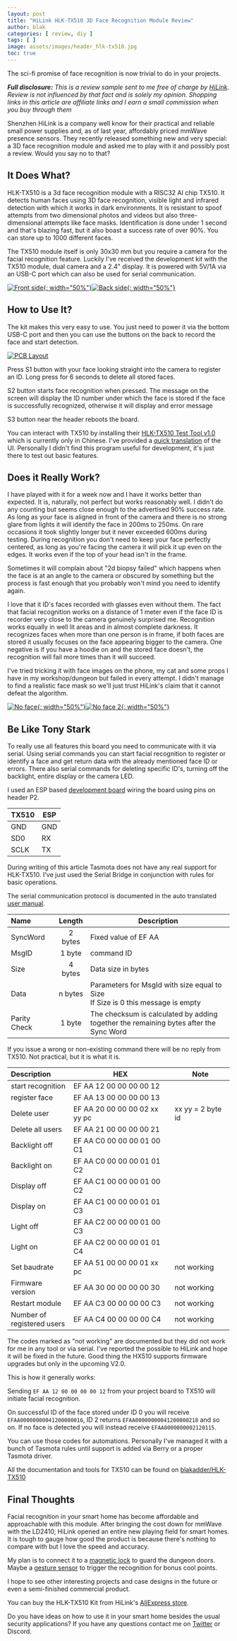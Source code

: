 ```yaml
---
layout: post
title: "HiLink HLK-TX510 3D Face Recognition Module Review"
author: blak
categories: [ review, diy ]
tags: [ ]
image: assets/images/header_hlk-tx510.jpg
toc: true
---
```


The sci-fi promise of face recognition is now trivial to do in your projects.

_**Full disclosure:** This is a review sample sent to me free of charge by [HiLink](https://www.aliexpress.com/item/1005005009220534.html?aff_fcid=49f91d0e9f0b418189f22f2bea854f92-1673200348617-01073-_DESzOJV&tt=CPS_NORMAL&aff_fsk=_DESzOJV&aff_platform=shareComponent-detail&sk=_DESzOJV&aff_trace_key=49f91d0e9f0b418189f22f2bea854f92-1673200348617-01073-_DESzOJV&terminal_id=3f8c776975fd455ba956809c02d71a91&afSmartRedirect=y). Review is not influenced by that fact and is solely my opinion. Shopping links in this article are affiliate links and I earn a small commission when you buy through them_

Shenzhen HiLink is a company well know for their practical and reliable small power supplies and, as of last year, affordably priced mmWave presence sensors. They recently released something new and very special: a 3D face recognition module and asked me to play with it and possibly post a review. Would you say no to that? 

## It Does What?

HLK-TX510 is a 3d face recognition module with a RISC32 AI chip TX510. It detects human faces using 3D face recognition, visible light and infrared detection with which it works in dark environments. It is resistant to spoof attempts from two dimensional photos and videos but also three-dimensional attempts like face masks. Identification is done under 1 second and that's blazing fast, but it also boast a success rate of over 90%. You can store up to 1000 different faces.

The TX510 module itself is only 30x30 mm but you require a camera for the facial recognition feature. Luckily I've received the development kit with the TX510 module, dual camera and a 2.4" display. It is powered with 5V/1A via an USB-C port which can also be used for serial communication.

[![Front side](/assets/images/hlk-tx510/front.jpg){: width="50%"}](/assets/images/hlk-tx510/front.jpg)[![Back side](/assets/images/hlk-tx510/back.jpg){: width="50%"}](/assets/images/hlk-tx510/back.jpg)

## How to Use It?

The kit makes this very easy to use. You just need to power it via the bottom USB-C port and then you can use the buttons on the back to record the face and start detection.

[![PCB Layout](/assets/images/hlk-tx510/layout.jpg)](/assets/images/hlk-tx510/layout.jpg)

Press S1 button with your face looking straight into the camera to register an ID. Long press for 6 seconds to delete all stored faces.

S2 button starts face recognition when pressed. The message on the screen will display the ID number under which the face is stored if the face is successfully recognized, otherwise it will display and error message

S3 button near the header reboots the board.

You can interact with TX510 by installing their [HLK-TX510 Test Tool v1.0](https://github.com/blakadder/HLK-TX510/blob/main/HLK-TX510_Test_Tool_V1.0.zip) which is currently only in Chinese. I've provided a [quick translation](https://raw.githubusercontent.com/blakadder/HLK-TX510/main/testtool.translated.jpg) of the UI. Personally I didn't find this program useful for development, it's just there to test out basic features.

## Does it Really Work?

I have played with it for a week now and I have it works better than expected. It is, naturally, not perfect but works reasonably well. I didn't do any counting but seems close enough to the advertised 90% success rate. As long as your face is aligned in front of the camera and there is no strong glare from lights it will identify the face in 200ms to 250ms. On rare occasions it took slightly longer but it never exceeded 600ms during testing. During recognition you don't need to keep your face perfectly centered, as long as you're facing the camera it will pick it up even on the edges. It works even if the top of your head isn't in the frame. 

Sometimes it will complain about "2d biopsy failed" which happens when the face is at an angle to the camera or obscured by something but the process is fast enough that you probably won't mind you need to identify again.

I love that it ID's faces recorded with glasses even without them. The fact that facial recognition works on a distance of 1 meter even if the face ID is recorder very close to the camera genuinely surprised me. Recognition works equally in well lit areas and in almost complete darkness. It recognizes faces when more than one person is in frame, if both faces are stored it usually focuses on the face appearing bigger to the camera. One negative is if you have a hoodie on and the stored face doesn't, the recognition will fail more times than it will succeed.

I've tried tricking it with face images on the phone, my cat and some props I have in my workshop/dungeon but failed in every attempt. I didn't manage to find a realistic face mask so we'll just trust HiLink's claim that it cannot defeat the algorithm.

[![No face](/assets/images/hlk-tx510/noface1.jpg){: width="50%"}](/assets/images/hlk-tx510/noface1.jpg)[![No face 2](/assets/images/hlk-tx510/noface2.jpg){: width="50%"}](/assets/images/hlk-tx510/noface2.jpg)
 
## Be Like Tony Stark

To really use all features this board you need to communicate with it via serial. Using serial commands you can start facial recognition to register or identify a face and get return data with the already mentioned face ID or errors. There also serial commands for deleting specific ID's, turning off the backlight, entire display or the camera LED.

I  used an ESP based [development board](https://templates.blakadder.com/diy#development-board) wiring the board using pins on header P2.

| TX510 | ESP |
| --- | --- |
| GND | GND |  
| SD0 | RX |
| SCLK| TX |

During writing of this article Tasmota does not have any real support for HLK-TX510. I've just used the Serial Bridge in conjunction with rules for basic operations.

The serial communication protocol is documented in the auto translated [user manual](https://github.com/blakadder/HLK-TX510/blob/main/HLK-TX510_User%20Manual_V1.0.pdf).

| Name | Length    | Description |
| :--- | :-------: | --- |
| SyncWord | 2 bytes | Fixed value of EF AA
| MsgID | 1 byte | command ID
| Size | 4 bytes | Data size in bytes
| Data | n bytes | Parameters for MsgId with size equal to Size<br>If Size is 0 this message is empty
| Parity Check | 1 byte | The checksum is calculated by adding<br>together the remaining bytes after the Sync Word

If you issue a wrong or non-existing command there will be no reply from TX510. Not practical, but it is what it is.

Description | HEX | Note
:--- | ------------------------------- | ---
start recognition | EF AA 12 00 00 00 00 12
register face | EF AA 13 00 00 00 00 13
Delete user | EF AA 20 00 00 00 02 xx yy pc | xx yy = 2 byte id
Delete all users | EF AA 21 00 00 00 00 21
Backlight off | EF AA C0 00 00 00 01 00 C1
Backlight on  | EF AA C0 00 00 00 01 01 C2
Display off | EF AA C1 00 00 00 01 00 C2
Display on | EF AA C1 00 00 00 01 01 C3
Light off | EF AA C2 00 00 00 01 00 C3
Light on | EF AA C2 00 00 00 01 01 C4
Set baudrate | EF AA 51 00 00 00 01 xx pc | not working
Firmware version | EF AA 30 00 00 00 00 30 | not working
Restart module | EF AA C3 00 00 00 00 C3 | not working
Number of<br>registered users | EF AA C4 00 00 00 00 C4 | not working 

The codes marked as "not working" are documented but they did not work for me in any tool or via serial. I've reported the possible to HiLink and hope it will be fixed in the future. Good thing the HX510 supports firmware upgrades but only in the upcoming V2.0.

This is how it generally works:

Sending `EF AA 12 00 00 00 00 12` from your project board to TX510 will initiate facial recognition.

On successful ID of the face stored under ID 0 you will receive `EFAA00000000041200000016`, ID 2 returns `EFAA00000000041200000218` and so on. If no face is detected you will instead receive `EFAA0000000002120115`.

You can use those codes for automations. Personally I've managed it with a bunch of Tasmota rules until support is added via Berry or a proper Tasmota driver.

All the documentation and tools for TX510 can be found on [blakadder/HLK-TX510](https://github.com/blakadder/HLK-TX510)

## Final Thoughts

Facial recognition in your smart home has become affordable and approachable with this module. After bringing the cost down for mmWave with the LD2410, HiLink opened an entire new playing field for smart homes. It is tough to gauge how good the product is because there's nothing to compare with but I love the speed and accuracy. 

My plan is to connect it to a [magnetic lock](https://www.aliexpress.com/item/4001274962216.html?aff_fcid=aef5791a01d24ee5bd7d1680a88bd6bf-1673380102046-09276-_DEByMsf&tt=CPS_NORMAL&aff_fsk=_DEByMsf&aff_platform=shareComponent-detail&sk=_DEByMsf&aff_trace_key=aef5791a01d24ee5bd7d1680a88bd6bf-1673380102046-09276-_DEByMsf&terminal_id=3f8c776975fd455ba956809c02d71a91&afSmartRedirect=y) to guard the dungeon doors. Maybe a [gesture sensor](https://www.aliexpress.com/item/1005003287467628.html?aff_fcid=aa07fb64693a475b81abf63284b986f3-1673381229354-02251-_DFkqX3t&tt=CPS_NORMAL&aff_fsk=_DFkqX3t&aff_platform=shareComponent-detail&sk=_DFkqX3t&aff_trace_key=aa07fb64693a475b81abf63284b986f3-1673381229354-02251-_DFkqX3t&terminal_id=3f8c776975fd455ba956809c02d71a91&afSmartRedirect=y) to trigger the recognition for bonus cool points.

I hope to see other interesting projects and case designs in the future or even a semi-finished commercial product. 

You can buy the HLK-TX510 Kit from HiLink's [AliExpress store](https://www.aliexpress.com/item/1005005009220534.html?aff_fcid=09b7bb27897e4402a22e7a0e69f93d7c-1673381095276-09591-_DenHj1l&tt=CPS_NORMAL&aff_fsk=_DenHj1l&aff_platform=shareComponent-detail&sk=_DenHj1l&aff_trace_key=09b7bb27897e4402a22e7a0e69f93d7c-1673381095276-09591-_DenHj1l&terminal_id=3f8c776975fd455ba956809c02d71a91&afSmartRedirect=y).

Do you have ideas on how to use it in your smart home besides the usual security applications? If you have any questions contact me on [Twitter](//www.twitter.com/blakadder_) or Discord.